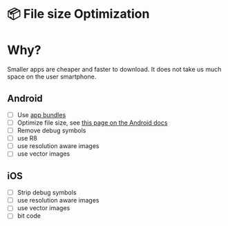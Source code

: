 # 📦 File size Optimization

# Why?

Smaller apps are cheaper and faster to download.
It does not take us much space on the user smartphone.


## Android

- [ ] Use [app bundles](https://developer.android.com/guide/app-bundle)
- [ ] Optimize file size, see [this page on the Android docs](https://developer.android.com/docs/quality-guidelines/build-for-billions/data-cost)
- [ ] Remove debug symbols
- [ ] use R8
- [ ] use resolution aware images
- [ ] use vector images

## iOS

- [ ] Strip debug symbols
- [ ] use resolution aware images
- [ ] use vector images
- [ ] bit code
